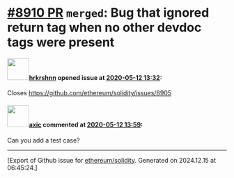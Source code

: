 # [\#8910 PR](https://github.com/ethereum/solidity/pull/8910) `merged`: Bug that ignored return tag when no other devdoc tags were present

#### <img src="https://avatars.githubusercontent.com/u/13174375?u=52d702cb6bec53b561afa293cf9cd53ef7a63924&v=4" width="50">[hrkrshnn](https://github.com/hrkrshnn) opened issue at [2020-05-12 13:32](https://github.com/ethereum/solidity/pull/8910):

Closes https://github.com/ethereum/solidity/issues/8905

#### <img src="https://avatars.githubusercontent.com/u/20340?v=4" width="50">[axic](https://github.com/axic) commented at [2020-05-12 13:59](https://github.com/ethereum/solidity/pull/8910#issuecomment-627363932):

Can you add a test case?


-------------------------------------------------------------------------------



[Export of Github issue for [ethereum/solidity](https://github.com/ethereum/solidity). Generated on 2024.12.15 at 06:45:24.]
